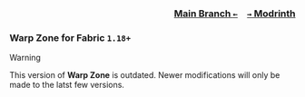 ### <p align=right>[Main Branch `←`](https://github.com/KrLite/Mod.Warp-Zone)&emsp;[`→` Modrinth](https://modrinth.com/mod/warp-zone)</p>

### Warp Zone for Fabric `1.18+`

> [!WARNING]
> This version of **Warp Zone** is outdated. Newer modifications will only be made to the latst few versions.
